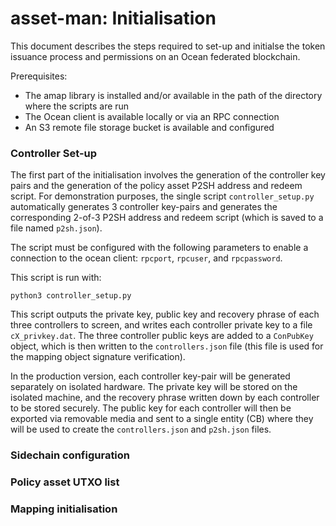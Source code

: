 # asset-man: Initialisation

This document describes the steps required to set-up and initialse the token issuance process and permissions on an Ocean federated blockchain. 

Prerequisites: 

* The amap library is installed and/or available in the path of the directory where the scripts are run
* The Ocean client is available locally or via an RPC connection
* An S3 remote file storage bucket is available and configured

### Controller Set-up

The first part of the initialisation involves the generation of the controller key pairs and the generation of the policy asset P2SH address and redeem script. For demonstration purposes, the single script `controller_setup.py` automatically generates 3 controller key-pairs and generates the corresponding 2-of-3 P2SH address and redeem script (which is saved to a file named `p2sh.json`). 

The script must be configured with the following parameters to enable a connection to the ocean client: `rpcport`, `rpcuser`, and `rpcpassword`. 

This script is run with:

`python3 controller_setup.py`

This script outputs the private key, public key and recovery phrase of each three controllers to screen, and writes each controller private key to a file `cX_privkey.dat`. The three controller public keys are added to a `ConPubKey` object, which is then written to the `controllers.json` file (this file is used for the mapping object signature verification). 

In the production version, each controller key-pair will be generated separately on isolated hardware. The private key will be stored on the isolated machine, and the recovery phrase written down by each controller to be stored securely. The public key for each controller will then be exported via removable media and sent to a single entity (CB) where they will be used to create the `controllers.json` and `p2sh.json` files. 

### Sidechain configuration


### Policy asset UTXO list


### Mapping initialisation

